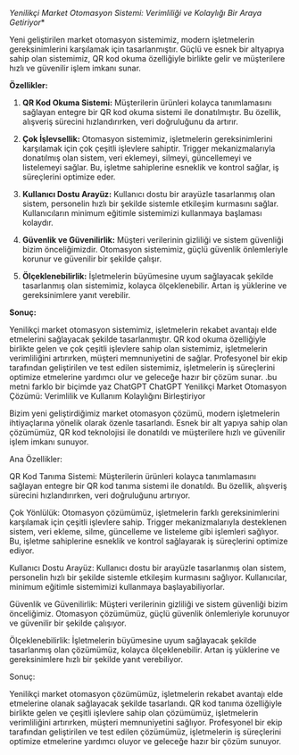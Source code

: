 *Yenilikçi Market Otomasyon Sistemi: Verimliliği ve Kolaylığı Bir Araya Getiriyor**

Yeni geliştirilen market otomasyon sistemimiz, modern işletmelerin gereksinimlerini karşılamak için tasarlanmıştır. Güçlü ve esnek bir altyapıya sahip olan sistemimiz, QR kod okuma özelliğiyle birlikte gelir ve müşterilere hızlı ve güvenilir işlem imkanı sunar. 

**Özellikler:**

1. **QR Kod Okuma Sistemi:** Müşterilerin ürünleri kolayca tanımlamasını sağlayan entegre bir QR kod okuma sistemi ile donatılmıştır. Bu özellik, alışveriş sürecini hızlandırırken, veri doğruluğunu da artırır.

2. **Çok İşlevsellik:** Otomasyon sistemimiz, işletmelerin gereksinimlerini karşılamak için çok çeşitli işlevlere sahiptir. Trigger mekanizmalarıyla donatılmış olan sistem, veri eklemeyi, silmeyi, güncellemeyi ve listelemeyi sağlar. Bu, işletme sahiplerine esneklik ve kontrol sağlar, iş süreçlerini optimize eder.

3. **Kullanıcı Dostu Arayüz:** Kullanıcı dostu bir arayüzle tasarlanmış olan sistem, personelin hızlı bir şekilde sistemle etkileşim kurmasını sağlar. Kullanıcıların minimum eğitimle sistemimizi kullanmaya başlaması kolaydır.

4. **Güvenlik ve Güvenilirlik:** Müşteri verilerinin gizliliği ve sistem güvenliği bizim önceliğimizdir. Otomasyon sistemimiz, güçlü güvenlik önlemleriyle korunur ve güvenilir bir şekilde çalışır.

5. **Ölçeklenebilirlik:** İşletmelerin büyümesine uyum sağlayacak şekilde tasarlanmış olan sistemimiz, kolayca ölçeklenebilir. Artan iş yüklerine ve gereksinimlere yanıt verebilir.

**Sonuç:**

Yenilikçi market otomasyon sistemimiz, işletmelerin rekabet avantajı elde etmelerini sağlayacak şekilde tasarlanmıştır. QR kod okuma özelliğiyle birlikte gelen ve çok çeşitli işlevlere sahip olan sistemimiz, işletmelerin verimliliğini artırırken, müşteri memnuniyetini de sağlar. Profesyonel bir ekip tarafından geliştirilen ve test edilen sistemimiz, işletmelerin iş süreçlerini optimize etmelerine yardımcı olur ve geleceğe hazır bir çözüm sunar.
 .bu metni farklo bir biçimde yaz
ChatGPT
ChatGPT
Yenilikçi Market Otomasyon Çözümü: Verimlilik ve Kullanım Kolaylığını Birleştiriyor

Bizim yeni geliştirdiğimiz market otomasyon çözümü, modern işletmelerin ihtiyaçlarına yönelik olarak özenle tasarlandı. Esnek bir alt yapıya sahip olan çözümümüz, QR kod teknolojisi ile donatıldı ve müşterilere hızlı ve güvenilir işlem imkanı sunuyor.

Ana Özellikler:

QR Kod Tanıma Sistemi: Müşterilerin ürünleri kolayca tanımlamasını sağlayan entegre bir QR kod tanıma sistemi ile donatıldı. Bu özellik, alışveriş sürecini hızlandırırken, veri doğruluğunu artırıyor.

Çok Yönlülük: Otomasyon çözümümüz, işletmelerin farklı gereksinimlerini karşılamak için çeşitli işlevlere sahip. Trigger mekanizmalarıyla desteklenen sistem, veri ekleme, silme, güncelleme ve listeleme gibi işlemleri sağlıyor. Bu, işletme sahiplerine esneklik ve kontrol sağlayarak iş süreçlerini optimize ediyor.

Kullanıcı Dostu Arayüz: Kullanıcı dostu bir arayüzle tasarlanmış olan sistem, personelin hızlı bir şekilde sistemle etkileşim kurmasını sağlıyor. Kullanıcılar, minimum eğitimle sistemimizi kullanmaya başlayabiliyorlar.

Güvenlik ve Güvenilirlik: Müşteri verilerinin gizliliği ve sistem güvenliği bizim önceliğimiz. Otomasyon çözümümüz, güçlü güvenlik önlemleriyle korunuyor ve güvenilir bir şekilde çalışıyor.

Ölçeklenebilirlik: İşletmelerin büyümesine uyum sağlayacak şekilde tasarlanmış olan çözümümüz, kolayca ölçeklenebilir. Artan iş yüklerine ve gereksinimlere hızlı bir şekilde yanıt verebiliyor.

Sonuç:

Yenilikçi market otomasyon çözümümüz, işletmelerin rekabet avantajı elde etmelerine olanak sağlayacak şekilde tasarlandı. QR kod tanıma özelliğiyle birlikte gelen ve çeşitli işlevlere sahip olan çözümümüz, işletmelerin verimliliğini artırırken, müşteri memnuniyetini sağlıyor. Profesyonel bir ekip tarafından geliştirilen ve test edilen çözümümüz, işletmelerin iş süreçlerini optimize etmelerine yardımcı oluyor ve geleceğe hazır bir çözüm sunuyor.


